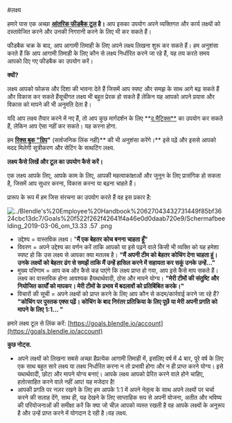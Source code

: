 #लक्ष्य

हमारे पास एक अच्छा **[आंतरिक फीडबैक टूल](https://goals.blendle.io/account) है।** आप इसका उपयोग अपने व्यक्तिगत और कार्य लक्ष्यों को दस्तावेजित करने और उनकी निगरानी करने के लिए भी कर सकते हैं।

फीडबैक चक्र के बाद, आप आगामी तिमाही के लिए अपने लक्ष्य लिखना शुरू कर सकते हैं। हम अनुशंसा करते हैं कि आप आगामी तिमाही के लिए कौन से लक्ष्य निर्धारित करने जा रहे हैं, यह तय करते समय आपको दिए गए फीडबैक का उपयोग करें।

**क्यों?**

लक्ष्य आपको फोकस और दिशा की भावना देते हैं जिसमें आप स्पष्ट और समझ के साथ आगे बढ़ सकते हैं और विकास कर सकते हैंसूचीगत लक्ष्य भी बहुत प्रेरक हो सकते हैं लेकिन यह आपको अपने प्रयास और विकास को मापने की भी अनुमति देता है।

यदि आप लक्ष्य तैयार करने में नए हैं, तो आप कुछ मार्गदर्शन के लिए **[द मैट्रिक्स**](https://docs.google.com/spreadshields/d/1HO4cEH0dguBywUzjT3FMUSGiJbgGjOQDdaILl0BaJME/edit#gid=674352312) का उपयोग कर सकते हैं, लेकिन आप ऐसा नहीं कर सकते। यह करना होगा.

हम **[रिक्स बुक "ग्रिप](https://drive.google.com/drive/my-drive)"** (सार्वजनिक लिंक नहीं)** की भी अनुशंसा करेंगे।** इसे पढ़ें और इससे आपको मदद मिलेगी सूत्रीकरण और सेटिंग के साथटिंग लक्ष्य.

**लक्ष्य कैसे लिखें और टूल का उपयोग कैसे करें।**

एक लक्ष्य आपके लिए, आपके काम के लिए, आपकी महत्वाकांक्षाओं और जुनून के लिए प्रासंगिक हो सकता है, जिसमें आप सुधार करना, विकास करना या बढ़ना चाहते हैं।

प्रारूप के रूप में हम जिस संरचना का उपयोग करते हैं वह इस प्रकार है:

![../Blendle's%20Employee%20Handbook%20627043432731449f85bf3624cbc13dc7/Goals%20f522f262f42641f4a46e0d0daab720e9/Schermafbeelding_2019-03-06_om_13.33 .57 .png](../ब्लेंडले%20कर्मचारी%20हैंडबुक%20627043432731449f85bf3624cbc13dc7/लक्ष्य%20f522f262f42641f4a46e0d0daab720e9/Schermafbeelding_2019-03-06_om_13.33.57.png)

- उद्देश्य = वास्तविक लक्ष्य। "**मैं एक बेहतर कोच बनना चाहता हूँ"**
- विवरण = अपने उद्देश्य का वर्णन करें ताकि आपको या इसे पढ़ने वाले किसी भी व्यक्ति को यह हमेशा स्पष्ट हो कि उस लक्ष्य से आपका क्या मतलब है। **"मैं अपनी टीम को बेहतर कोचिंग देना चाहता हूं। उनके लक्ष्यों को बेहतर ढंग से समझें ताकि मैं उन्हें हासिल करने में सहायता कर सकूं उनके उन्हें..."**
- मुख्य परिणाम = आप कब और कैसे कह पाएंगे कि लक्ष्य प्राप्त हो गया, आप इसे कैसे माप सकते हैं। लक्ष्य का वास्तविक होना आवश्यक हैयथार्थवादी, ठोस और मापने योग्य। **"मेरी टीमों की संतुष्टि और नियोजित कार्यों को मापकर। मेरी टीमों के प्रभाव में बदलावों को प्रतिबिंबित करके।"**
- विचारों की सूची = अपने लक्ष्यों को प्राप्त करने के लिए आप कौन से कदम/कार्रवाई करने जा रहे हैं? **"कोचिंग पर पुस्तक एक्स पढ़ें। कोचिंग के बाद निरंतर प्रतिक्रिया के लिए पूछें या मेरी अपनी प्रगति को मापने के लिए 1:1... "**

हमारे लक्ष्य टूल से लिंक करें: [https://goals.blendle.io/account](https://goals.blendle.io/account)

**कुछ नोट्स.**

- अपने लक्ष्यों को लिखना सबसे अच्छा हैप्रत्येक आगामी तिमाही में, इसलिए वर्ष में 4 बार, पूरे वर्ष के लिए एक साथ बहुत सारे लक्ष्य या लक्ष्य निर्धारित करना न तो प्रभावी होगा और न ही प्राप्त करने योग्य। इसे यथार्थवादी, छोटा और मापने योग्य बनाएं। आपके लक्ष्य आपको प्रेरित करने वाले होने चाहिए, हतोत्साहित करने वाले नहीं आप! यह मजेदार है!
- आपकी प्रगति पर नज़र रखने के लिए हम आपके 1:1 में अपने नेतृत्व के साथ अपने लक्ष्यों पर चर्चा करने की सलाह देंगे, साथ ही, यह देखने के लिए साप्ताहिक रूप से अपनी योजना, अतीत और भविष्य की परियोजनाओं की समीक्षा करें कि क्या जो चीज़ आपको व्यस्त रखती है वह आपके लक्ष्यों के अनुरूप है और उन्हें प्राप्त करने में योगदान दे रही है।वह लक्ष्य.